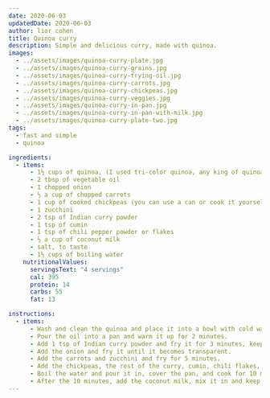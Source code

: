 ```yaml
---
date: 2020-06-03
updatedDate: 2020-06-03
author: lior cohen
title: Quinoa curry
description: Simple and delicious curry, made with quinoa.
images:
  - ../assets/images/quinoa-curry-plate.jpg
  - ../assets/images/quinoa-curry-grains.jpg
  - ../assets/images/quinoa-curry-frying-oil.jpg
  - ../assets/images/quinoa-curry-carrots.jpg
  - ../assets/images/quinoa-curry-chickpeas.jpg
  - ../assets/images/quinoa-curry-veggies.jpg
  - ../assets/images/quinoa-curry-in-pan.jpg
  - ../assets/images/quinoa-curry-in-pan-with-milk.jpg
  - ../assets/images/quinoa-curry-plate-two.jpg
tags:
  - fast and simple
  - quinoa

ingredients:
  - items:
      - 1½ cups of quinoa, (I used tri-color quinoa, any king of quinoa will be great)
      - 2 tbsp of vegetable oil
      - 1 chopped onion
      - ½ a cup of chopped carrots
      - 1 cup of cooked chickpeas (you can use a can or cook it yourself)
      - 1 zucchini
      - 2 tsp of Indian curry powder
      - 1 tsp of cumin
      - 1 tsp of chili pepper powder or flakes
      - ½ a cup of coconut milk
      - salt, to taste
      - 1½ cups of boiling water
    nutritionalValues:
      servingsText: "4 servings"
      cal: 395
      protein: 14
      carbs: 55
      fat: 13

instructions:
  - items:
      - Wash and clean the quinoa and place it into a bowl with cold water for 20 minutes.
      - Pour the oil into a pan and warm it up for 2 minutes.
      - Add 1 tsp of Indian curry powder and fry it for 3 minutes, keep it in motion to prevent it from burning, you should have a nice yellow paste.
      - Add the onion and fry it until it becomes transparent.
      - Add the carrots and zucchini and fry for 5 minutes.
      - Add the chickpeas, the rest of the curry, cumin, chili flakes, and some salt.
      - Boil the water and pour it in, cover the pan, and cook for 10 minutes.
      - After the 10 minutes, add the coconut milk, mix it in and keep frying for 2 more minutes.
---
```

